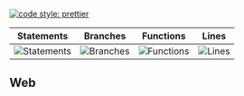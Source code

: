 [![code style: prettier](https://img.shields.io/badge/code_style-prettier-ff69b4.svg?style=flat-square)](https://github.com/prettier/prettier)

| Statements                                    | Branches                                  | Functions                                   | Lines                               |
| --------------------------------------------- | ----------------------------------------- | ------------------------------------------- | ----------------------------------- |
| ![Statements](https://img.shields.io/badge/Coverage-56.21%25-red.svg 'Make me better!') | ![Branches](https://img.shields.io/badge/Coverage-39.13%25-red.svg 'Make me better!') | ![Functions](https://img.shields.io/badge/Coverage-38.38%25-red.svg 'Make me better!') | ![Lines](https://img.shields.io/badge/Coverage-57.72%25-red.svg 'Make me better!') |

## Web
